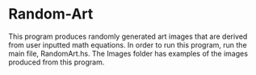 # Random-Art
This program produces randomly generated art images that are derived from user inputted math equations. In order to run this program, run the main file, RandomArt.hs. The Images folder has examples of the images produced from this program. 
